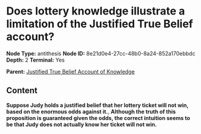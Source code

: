 # Does lottery knowledge illustrate a limitation of the Justified True Belief account?

**Node Type:** antithesis
**Node ID:** 8e21d0e4-27cc-48b0-8a24-852a170ebbdc
**Depth:** 2
**Terminal:** Yes

**Parent:** [Justified True Belief Account of Knowledge](justified-true-belief-account-of-knowledge.md)

## Content

**Suppose Judy holds a justified belief that her lottery ticket will not win, based on the enormous odds against it.**, **Although the truth of this proposition is guaranteed given the odds, the correct intuition seems to be that Judy does not actually know her ticket will not win.**
